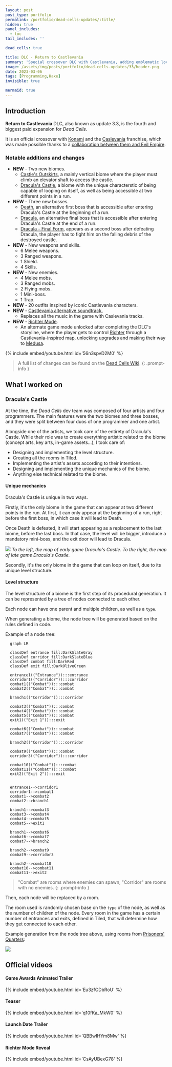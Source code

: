 ```yaml
---
layout: post
post_type: portfolio
permalink: /portfolio/dead-cells-updates/:title/
hidden: true
panel_includes:
  - toc
tail_includes: ''

dead_cells: true

title: DLC - Return to Castlevania
summary: 'Special crossover DLC with Castlevania, adding emblematic locations, enemies and characters from the iconic game series.'
image: /assets/img/posts/portfolio/dead-cells-updates/33/header.png
date: 2023-03-06
tags: [Programming,Haxe]
invisible: true

mermaid: true
---
```


## Introduction

**Return to Castlevania** DLC, also known as update 3.3, is the fourth and biggest paid expansion for _Dead Cells_.

It is an official crossover with [Konami](https://www.konami.com/en/) and the [Caslevania](https://en.wikipedia.org/wiki/Castlevania) franchise, which was made possible thanks to a [collaboration between them and Evil Empire](https://www.ign.com/articles/castlevania-dead-cells-interview-konami).

### Notable additions and changes

- **NEW** - Two new  biomes.
  - [Castle's Outskirts](https://deadcells.wiki.gg/wiki/Castle%27s_Outskirts), a mainly vertical biome where the player must climb an elevator shaft to access the castle.
  - [Dracula's Castle](https://deadcells.wiki.gg/wiki/Dracula%27s_Castle), a biome with the unique characterstic of being capable of looping on itself, as well as being accessible at two different points in a run.
- **NEW** - Three new bosses.
  - [Death](https://deadcells.wiki.gg/wiki/Death), an alternative first boss that is accessible after entering Dracula's Castle at the beginning of a run.
  - [Dracula](https://deadcells.wiki.gg/wiki/Dracula), an alternative final boss that is accessible after entering Dracula's Castle at the end of a run.
  - [Dracula - Final Form](https://deadcells.wiki.gg/wiki/Dracula_-_Final_Form), appears as a second boss after defeating Dracula, the player has to fight him on the falling debris of the destroyed castle.
- **NEW** - New weapons and skills.
  - 6 Melee weapons.
  - 3 Ranged weapons.
  - 1 Shield.
  - 4 Skills.
- **NEW** - New enemies.
  - 4 Melee mobs.
  - 3 Ranged mobs.
  - 2 Flying mobs.
  - 1 Mini-boss.
  - 1 Trap.
- **NEW** - 20 outfits inspired by iconic Castlevania characters.
- **NEW** - [Castlevania alternative soundtrack.](https://deadcells.wiki.gg/wiki/Soundtracks#Dead_Cells:_Return_to_Castlevania_Soundtrack)
  - Replaces all the music in the game with Caslevania tracks.
- **NEW** - [Richter Mode](https://deadcells.wiki.gg/wiki/Richter_Mode).
  - An alternate game mode unlocked after completing the DLC's storyline, where the player gets to control [Richter](https://deadcells.wiki.gg/wiki/Richter) through a Castlevania-inspired map, unlocking upgrades and making their way to [Medusa](https://deadcells.wiki.gg/wiki/Medusa).

{% include embed/youtube.html id='56n3spvD2M0' %}

> A full list of changes can be found on the [Dead Cells Wiki](https://deadcells.wiki.gg/wiki/Version_3.3).
{: .prompt-info }

## What I worked on

### Dracula's Castle

At the time, the _Dead Cells_ dev team was composed of four artists and four programmers. The main features were the two biomes and three bosses, and they were split between four duos of one programmer and one artist.

Alongside one of the artists, we took care of the entirety of Dracula's Castle. While their role was to create everything artistic related to the biome (concept arts, key arts, in-game assets...), I took care of:
- Designing and implementing the level structure.
- Creating all the rooms in Tiled.
- Implementing the artist's assets according to their intentions.
- Designing and implementing the unique mechanics of the biome.
- Anything else technical related to the biome.

#### Unique mechanics

Dracula's Castle is unique in two ways.

Firstly, it's the only biome in the game that can appear at two different points in the run. At first, it can only appear at the beginning of a run, right before the first boss, in which case it will lead to Death.

Once Death is defeated, it will start appearing as a replacement to the last biome, before the last boss. In that case, the level will be bigger, introduce a mandatory mini-boss, and the exit door will lead to Dracula. 

![](/assets/img/posts/portfolio/dead-cells-updates/33/draculas_castle_maps_comparison.png)
_To the left, the map of early game Dracula's Castle. To the right, the map of late game Dracula's Castle._

Secondly, it's the only biome in the game that can loop on itself, due to its unique level structure.

#### Level structure

The level structure of a biome is the first step of its procedural generation. It can be represented by a tree of nodes connected to each other.

Each node can have one parent and multiple children, as well as a `type`. 

When generating a biome, the node tree will be generated based on the rules defined in code. 

Example of a node tree:

```mermaid
  graph LR

  classDef entrance fill:DarkSlateGray
  classDef corridor fill:DarkSlateBlue
  classDef combat fill:DarkRed
  classDef exit fill:DarkOliveGreen

  entrance1(("Entrance")):::entrance
  corridor1(("Corridor")):::corridor
  combat1(("Combat")):::combat
  combat2(("Combat")):::combat

  branch1(("Corridor")):::corridor

  combat3(("Combat")):::combat
  combat4(("Combat")):::combat
  combat5(("Combat")):::combat
  exit1(("Exit 1")):::exit

  combat6(("Combat")):::combat
  combat7(("Combat")):::combat

  branch2(("Corridor")):::corridor

  combat9(("Combat")):::combat
  corridor3(("Corridor")):::corridor

  combat10(("Combat")):::combat
  combat11(("Combat")):::combat
  exit2(("Exit 2")):::exit


  entrance1-->corridor1
  corridor1-->combat1
  combat1-->combat2
  combat2-->branch1

  branch1-->combat3
  combat3-->combat4
  combat4-->combat5
  combat5-->exit1

  branch1-->combat6
  combat6-->combat7
  combat7-->branch2

  branch2-->combat9
  combat9-->corridor3

  branch2-->combat10
  combat10-->combat11
  combat11-->exit2
```
> "Combat" are rooms where enemies can spawn, "Corridor" are rooms with no enemies.
{: .prompt-info }

Then, each node will be replaced by a room.

The room used is randomly chosen base on the `type` of the node, as well as the number of children of the node. Every room in the game has a certain number of entrances and exits, defined in Tiled, that will determine how they get connected to each other.

Example generation from the node tree above, using rooms from [Prisoners' Quarters](https://deadcells.wiki.gg/wiki/Prisoners%27_Quarters):

![](/assets/img/posts/portfolio/dead-cells-updates/33/level_generation_example.png)

## Official videos

#### Game Awards Animated Trailer

{% include embed/youtube.html id='Eu3zfCDbRoU' %}

#### Teaser

{% include embed/youtube.html id='q10fKa_MkW0' %}

#### Launch Date Trailer

{% include embed/youtube.html id='QBBwIHYm8Mw' %}

#### Richter Mode Reveal

{% include embed/youtube.html id='CsAyUBexG78' %}